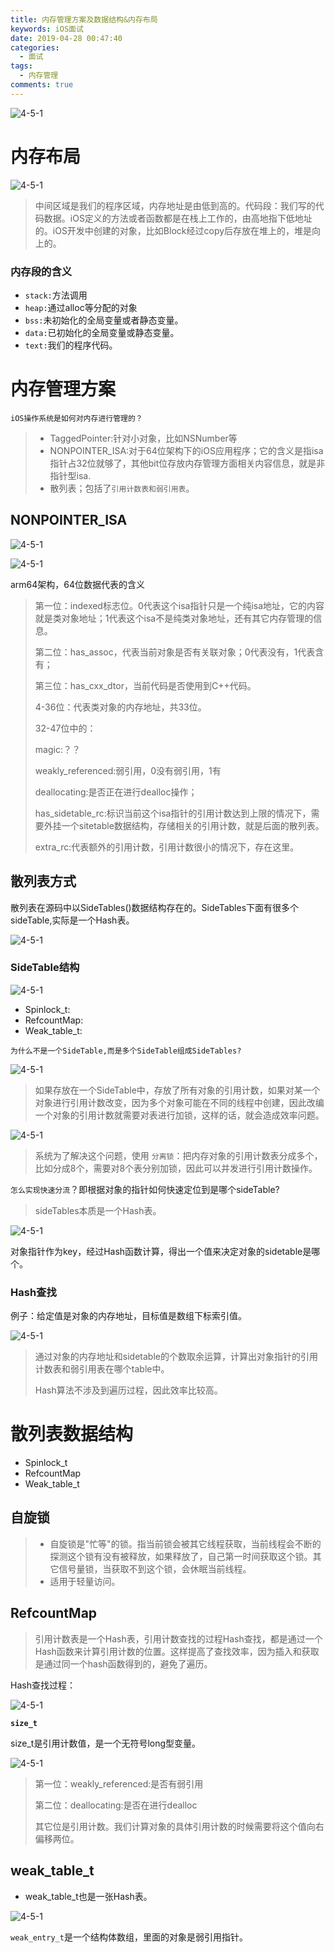 ```yaml
---
title: 内存管理方案及数据结构&内存布局
keywords: iOS面试
date: 2019-04-28 00:47:40
categories: 
  - 面试
tags:
  - 内存管理
comments: true
---
```




![4-5-1](https://raw.githubusercontent.com/HaviLee/Blog-Images/master/Tech/6-1-0.png)

# 内存布局

![4-5-1](https://raw.githubusercontent.com/HaviLee/Blog-Images/master/Tech/6-1-1.png)

> 中间区域是我们的程序区域，内存地址是由低到高的。代码段：我们写的代码数据。iOS定义的方法或者函数都是在栈上工作的，由高地指下低地址的。iOS开发中创建的对象，比如Block经过copy后存放在堆上的，堆是向上的。

### 内存段的含义

- `stack:`方法调用
- `heap:`通过alloc等分配的对象
- `bss:`未初始化的全局变量或者静态变量。
- `data:`已初始化的全局变量或静态变量。
- `text:`我们的程序代码。

# 内存管理方案

`iOS操作系统是如何对内存进行管理的？`

> - TaggedPointer:针对小对象，比如NSNumber等
> - NONPOINTER_ISA:对于64位架构下的iOS应用程序；它的含义是指isa指针占32位就够了，其他bit位存放内存管理方面相关内容信息，就是非指针型isa.
> - 散列表；包括了`引用计数表和弱引用表`。

## NONPOINTER_ISA

![4-5-1](https://raw.githubusercontent.com/HaviLee/Blog-Images/master/Tech/6-1-2.png)

![4-5-1](https://raw.githubusercontent.com/HaviLee/Blog-Images/master/Tech/6-1-4.png)

arm64架构，64位数据代表的含义

> 第一位：indexed标志位。0代表这个isa指针只是一个纯isa地址，它的内容就是类对象地址；1代表这个isa不是纯类对象地址，还有其它内存管理的信息。
>
> 第二位：has_assoc，代表当前对象是否有关联对象；0代表没有，1代表含有；
>
> 第三位：has_cxx_dtor，当前代码是否使用到C++代码。
>
> 4-36位：代表类对象的内存地址，共33位。
>
> 32-47位中的：
>
> magic:？？
>
> weakly_referenced:弱引用，0没有弱引用，1有
>
> deallocating:是否正在进行dealloc操作；
>
> has_sidetable_rc:标识当前这个isa指针的引用计数达到上限的情况下，需要外挂一个sitetable数据结构，存储相关的引用计数，就是后面的散列表。
>
> extra_rc:代表额外的引用计数，引用计数很小的情况下，存在这里。

## 散列表方式

散列表在源码中以SideTables()数据结构存在的。SideTables下面有很多个sideTable,实际是一个Hash表。

![4-5-1](https://raw.githubusercontent.com/HaviLee/Blog-Images/master/Tech/6-1-5.png)

### SideTable结构

![4-5-1](https://raw.githubusercontent.com/HaviLee/Blog-Images/master/Tech/6-1-6.png)

- Spinlock_t:
- RefcountMap:
- Weak_table_t:

`为什么不是一个SideTable,而是多个SideTable组成SideTables?`

![4-5-1](https://raw.githubusercontent.com/HaviLee/Blog-Images/master/Tech/6-1-7.png)

> 如果存放在一个SideTable中，存放了所有对象的引用计数，如果对某一个对象进行引用计数改变，因为多个对象可能在不同的线程中创建，因此改编一个对象的引用计数就需要对表进行加锁，这样的话，就会造成效率问题。

![4-5-1](https://raw.githubusercontent.com/HaviLee/Blog-Images/master/Tech/6-1-8.png)

> 系统为了解决这个问题，使用 `分离锁`：把内存对象的引用计数表分成多个，比如分成8个，需要对8个表分别加锁，因此可以并发进行引用计数操作。

`怎么实现快速分流`？即根据对象的指针如何快速定位到是哪个sideTable?

> sideTables本质是一个Hash表。

![4-5-1](https://raw.githubusercontent.com/HaviLee/Blog-Images/master/Tech/6-1-9.png)

对象指针作为key，经过Hash函数计算，得出一个值来决定对象的sidetable是哪个。

### Hash查找

例子：给定值是对象的内存地址，目标值是数组下标索引值。

![4-5-1](https://raw.githubusercontent.com/HaviLee/Blog-Images/master/Tech/6-1-10.png)

> 通过对象的内存地址和sidetable的个数取余运算，计算出对象指针的引用计数表和弱引用表在哪个table中。
>
> Hash算法不涉及到遍历过程，因此效率比较高。



# 散列表数据结构

- Spinlock_t
- RefcountMap
- Weak_table_t

## 自旋锁

> - 自旋锁是"忙等"的锁。指当前锁会被其它线程获取，当前线程会不断的探测这个锁有没有被释放，如果释放了，自己第一时间获取这个锁。其它信号量锁，当获取不到这个锁，会休眠当前线程。
> - 适用于轻量访问。

## RefcountMap

> 引用计数表是一个Hash表，引用计数查找的过程Hash查找，都是通过一个Hash函数来计算引用计数的位置。这样提高了查找效率，因为插入和获取是通过同一个hash函数得到的，避免了遍历。

Hash查找过程：

![4-5-1](https://raw.githubusercontent.com/HaviLee/Blog-Images/master/Tech/6-1-11.png)

**`size_t`**

size_t是引用计数值，是一个无符号long型变量。

![4-5-1](https://raw.githubusercontent.com/HaviLee/Blog-Images/master/Tech/6-1-12.png)

> 第一位：weakly_referenced:是否有弱引用
>
> 第二位：deallocating:是否在进行dealloc
>
> 其它位是引用计数。我们计算对象的具体引用计数的时候需要将这个值向右偏移两位。

## weak_table_t

- weak_table_t也是一张Hash表。

![4-5-1](https://raw.githubusercontent.com/HaviLee/Blog-Images/master/Tech/6-1-13.png)

`weak_entry_t`是一个结构体数组，里面的对象是弱引用指针。